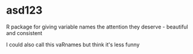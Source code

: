 # asd123
R package for giving variable names the attention they deserve - beautiful and consistent

I could also call this vaRnames but think it's less funny
